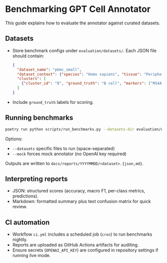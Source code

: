 # Benchmarking GPT Cell Annotator

This guide explains how to evaluate the annotator against curated datasets.

## Datasets
- Store benchmark configs under `evaluation/datasets/`. Each JSON file should contain:
  ```json
  {
    "dataset_name": "pbmc_small",
    "dataset_context": {"species": "Homo sapiens", "tissue": "Peripheral blood"},
    "clusters": [
      {"cluster_id": "0", "ground_truth": "B cell", "markers": ["MS4A1", "CD79A"]}
    ]
  }
  ```
- Include `ground_truth` labels for scoring.

## Running benchmarks
```bash
poetry run python scripts/run_benchmarks.py --datasets-dir evaluation/datasets --output-dir docs/reports
```

Options:
- `--datasets` specific files to run (space-separated)
- `--mock` forces mock annotator (no OpenAI key required)

Outputs are written to `docs/reports/YYYYMMDD/<dataset>.{json,md}`.

## Interpreting reports
- JSON: structured scores (accuracy, macro F1, per-class metrics, predictions).
- Markdown: formatted summary plus text confusion matrix for quick review.

## CI automation
- Workflow `ci.yml` includes a scheduled job (`cron`) to run benchmarks nightly.
- Reports are uploaded as GitHub Actions artifacts for auditing.
- Ensure secrets (`OPENAI_API_KEY`) are configured in repository settings if running live mode.
